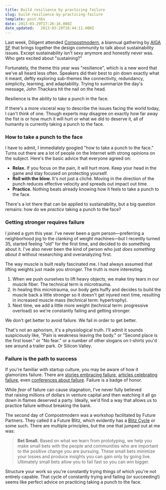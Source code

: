 ```yaml
---
title: Build resilience by practicing failure
slug: build-resilience-by-practicing-failure
template: post.hbs
date: 2013-03-29T17:26:16.000Z
date_updated:   2013-03-29T18:44:11.000Z
---
```


Last week, Diligent attended <a title="Compostmodern" href="http://compostmodern.org">Compostmodern</a>, a biannual gathering by <a title="AIGA SF" href="http://aigasf.org/">AIGA SF</a> that brings together the design community to talk about sustainability issues. Except sustainability isn't sexy anymore and honestly never was. Who gets excited about "sustaining?"<!--more-->

Fortunately, the theme this year was "resilience", which is a new word that we've all heard less often. Speakers did their best to pin down exactly what it meant, deftly exploring sub-themes like connectivity, redundancy, simplicity, learning, and adaptability. Trying to summarize the day's message, John Thackara hit the nail on the head.

Resilience is the ability to take a punch in the face.

If there's a more visceral way to describe the issues facing the world today, I can't think of one. Though experts may disagree on exactly how far away the fist is or how much it will hurt or what we did to deserve it, all of humanity is currently taking a punch to the face.
<h3>How to take a punch to the face</h3>
I have to admit, I immediately googled "how to take a punch to the face." Turns out there are a lot of people on the Internet with strong opinions on the subject. Here's the basic advice that everyone agreed on:
<ul>
	<li><strong>Relax.</strong> If you focus on the pain, it will hurt more. Keep your head in the game and stay focused on protecting yourself.</li>
	<li><strong>Roll with the blow.</strong> It's not just a cliché. Moving in the direction of the punch reduces effective velocity and spreads out impact out time.</li>
	<li><strong>Practice.</strong> Nothing beats already knowing how it feels to take a punch to the face.</li>
</ul>
There's a lot there that can be applied to sustainability, but a big question remains: how do we <em>practice</em> taking a punch to the face?
<h3>Getting stronger requires failure</h3>
I joined a gym this year. I've never been a gym person—preferring a neighborhood jog to the clanking of weight machines—but I recently turned 35, started feeling "old" for the first time, and decided to do something about it. I've also never been the kind of person who just <em>does something about it</em> without researching and overanalyzing first.

The way muscle is built really fascinated me. I had always assumed that lifting weights just made you stronger. The truth is more interesting.
<ol>
	<li>When we push ourselves to lift heavy objects, we make tiny tears in our muscle fiber. The technical term is microtrauma.</li>
	<li>In healing this microtrauma, our body gets huffy and decides to build the muscle back a little stronger so it doesn't get injured next time, resulting in increased muscle mass (technical term: hypertrophy).</li>
	<li>Next time, we add a little more weight (technical term: progressive overload) so we're constantly failing and getting stronger.</li>
</ol>
We don't get better to avoid failure. We fail in order to get better.

That's not an aphorism, it's a physiological truth. I'll admit it sounds suspiciously like, "Pain is weakness leaving the body." or "Second place is the first loser." or "No fear." or a number of other slogans on t-shirts you'd see around a trailer park. Or Silicon Valley.
<h3>Failure is the path to success</h3>
If you're familiar with startup culture, you may be aware of how it glamorizes failure. There are <a href="http://foundersatfail.com/">stories embracing failure</a>, <a href="http://www.attendly.com/stories-of-failure-and-redemption-18-startup-founders-share-their-lowest-moments-before-coming-out-on-top/">articles celebrating failure</a>, even <a href="http://thefailcon.com/">conferences about failure</a>. Failure is a badge of honor.

While <em>fear</em> of failure can cause stagnation, I've never fully believed that raising millions of dollars in venture capital and then watching it all go down in flames deserved a party. Ideally, we'd find a way that allows us to practice failure without breaking the bank.

The second day of Compostmodern was a workshop facilitated by Future Partners. They called it a Future Blitz, which evidently has a <a href="http://futurepartners.is/The-Blitz-Cycle">Blitz Cycle</a> or some such. There are multiple principles, but the one that jumped out at me was:
<blockquote><strong>Bet Small.</strong>
Based on what we learn from prototyping, we help you make small bets with the people and communities who are important to the positive change you are pursuing. These small bets minimize your losses and produce insights you can gain only by going live. Ultimately small bets allow you to fail fast so you can win bigger.</blockquote>
Structure your work so you're constantly trying things of which you're not entirely capable. That cycle of constantly trying and failing (or succeeding!) seems like perfect advice on practicing taking a punch to the face.
